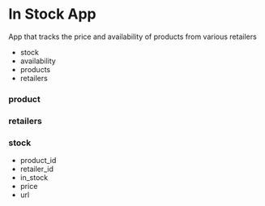 # In Stock App

App that tracks the price and availability of products from various retailers

- stock
- availability
- products
- retailers

### product

### retailers

### stock

- product_id
- retailer_id
- in_stock
- price
- url
